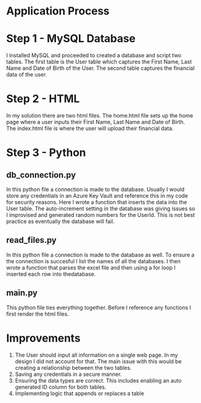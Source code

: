 # Application Process

# Step 1 - MySQL Database
I installed MySQL and proceeded to created a database and script two tables. The first table is the User table which captures the First Name, Last Name and Date of Birth of the User.
The second table captures the financial data of the user. 

# Step 2 - HTML
 
In my solution there are two html files. The home.html file sets up the home page where a user inputs their First Name, Last Name and Date of Birth.
The index.html file is where the user will upload their financial data.

# Step 3 - Python

 ## db_connection.py 

  In this python file a connection is made to the database. Usually I would store any credentials in an Azure Key Vault and reference this in my code for security reasons. 
  Here I wrote a function that inserts the data into the User table. The auto-increment setting in the database was giving issues so I improvised and generated random numbers for   the UserId. This is not best practice as eventually the database will fail. 
  
 ## read_files.py
 
 In this python file a connection is made to the database as well. To ensure a the connection is succesful I list the names of all the databases. I then wrote a function that  parses the excel file and then using a for loop I inserted each row into thedatabase. 
 
 ## main.py
 
 This python file ties everything together. Before I reference any functions I first render the html files. 
 
 
 # Improvements
 1. The User should input all information on a single web page. In my design I did not account for that. The main issue with this would be creating a relationship between the two tables. 
 2. Saving any credentials in a secure manner. 
 3. Ensuring the data types are correct. This includes enabling an auto generated ID column for both tables.  
 4. Implementing logic that appends or replaces a table
  



